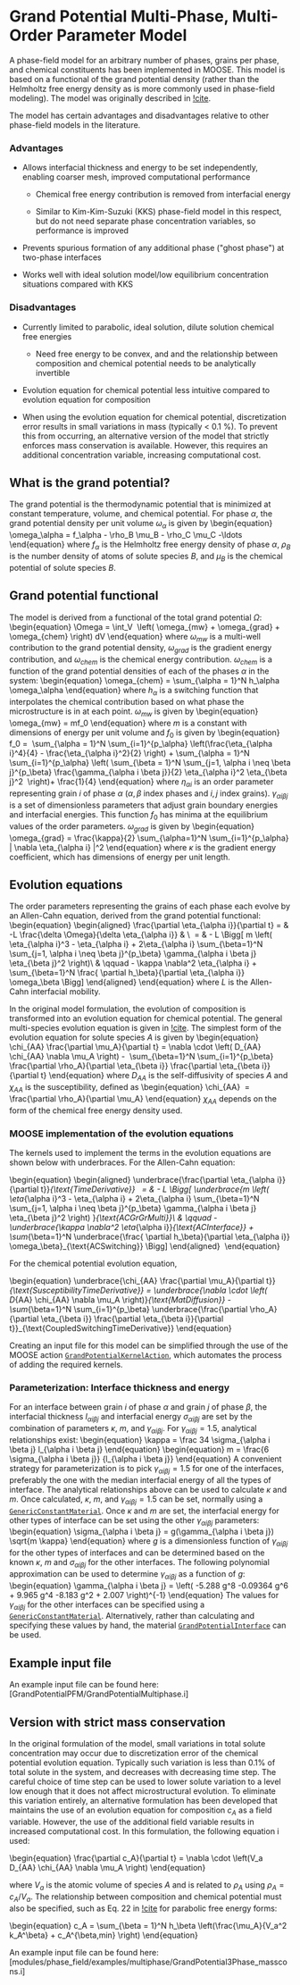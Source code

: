 # Grand Potential Multi-Phase, Multi-Order Parameter Model

A phase-field model for an arbitrary number of phases, grains per phase, and chemical constituents
has been implemented in MOOSE. This model is based on a functional of the grand potential density
(rather than the Helmholtz free energy density as is more commonly used in phase-field modeling). The model was originally described in [!cite](AagesenGP2018).

The model has certain advantages and disadvantages relative to other phase-field models in
the literature.

### Advantages

- Allows interfacial thickness and energy to be set independently, enabling coarser mesh, improved computational performance

  - Chemical free energy contribution is removed from interfacial energy

  - Similar to Kim-Kim-Suzuki (KKS) phase-field model in this respect, but do not need separate phase concentration variables, so performance is improved

- Prevents spurious formation of any additional phase ("ghost phase") at two-phase interfaces

- Works well with ideal solution model/low equilibrium concentration situations compared with KKS




### Disadvantages

- Currently limited to parabolic, ideal solution, dilute solution chemical free energies

  - Need free energy to be convex, and and the relationship between composition and chemical potential needs to be analytically invertible

- Evolution equation for chemical potential less intuitive compared to evolution equation for composition

- When using the evolution equation for chemical potential, discretization error results in small variations in mass (typically < 0.1 %). To prevent this from occurring, an alternative version of the model that strictly enforces mass conservation is available. However, this requires an additional concentration variable, increasing computational cost.

## What is the grand potential?

The grand potential is the thermodynamic potential that is minimized at constant temperature, volume, and chemical potential. For phase $\alpha$, the grand potential density per unit volume $\omega_\alpha$ is given by
\begin{equation}
\omega_\alpha = f_\alpha - \rho_B \mu_B - \rho_C \mu_C -\ldots
\end{equation}
where $f_\alpha$ is the Helmholtz free energy density of phase $\alpha$, $\rho_B$ is the number density of atoms of solute species $B$, and $\mu_B$ is the chemical potential of solute species $B$.

## Grand potential functional

The model is derived from a functional of the total grand potential $\Omega$:
\begin{equation}
\Omega = \int_V  \left( \omega_{mw} + \omega_{grad} + \omega_{chem} \right) dV
\end{equation}
where $\omega_{mw}$ is a multi-well contribution to the grand potential density, $\omega_{grad}$ is the gradient energy contribution, and $\omega_{chem}$ is the chemical energy contribution. $\omega_{chem}$ is a function of the grand potential densities of each of the phases $\alpha$ in the system:
\begin{equation}
\omega_{chem} = \sum_{\alpha = 1}^N h_\alpha \omega_\alpha
\end{equation}
where $h_\alpha$ is a switching function that interpolates the chemical contribution based on what phase the microstructure is in at each point. $\omega_{mw}$ is given by
\begin{equation}
\omega_{mw} = mf_0
\end{equation}
where $m$ is a constant with dimensions of energy per unit volume and $f_0$ is given by
\begin{equation}
f_0 =  \sum_{\alpha = 1}^N \sum_{i=1}^{p_\alpha} \left(\frac{\eta_{\alpha i}^4}{4} - \frac{\eta_{\alpha i}^2}{2} \right) + \sum_{\alpha = 1}^N \sum_{i=1}^{p_\alpha} \left( \sum_{\beta = 1}^N \sum_{j=1, \alpha i \neq \beta j}^{p_\beta} \frac{\gamma_{\alpha i \beta j}}{2} \eta_{\alpha i}^2 \eta_{\beta j}^2  \right)+ \frac{1}{4}
\end{equation}
where $\eta_{\alpha i}$ is an order parameter representing grain $i$ of phase $\alpha$ ($\alpha, \beta$ index phases and $i,j$ index grains). $\gamma_{\alpha i \beta j}$ is a set of dimensionless parameters that adjust grain boundary energies and interfacial energies. This function $f_0$ has minima at the equilibrium values of the order parameters. $\omega_{grad}$ is given by
\begin{equation}
\omega_{grad} = \frac{\kappa}{2} \sum_{\alpha=1}^N \sum_{i=1}^{p_\alpha} | \nabla \eta_{\alpha i} |^2
\end{equation}
where $\kappa$ is the gradient energy coefficient, which has dimensions of energy per unit length.

## Evolution equations

The order parameters representing the grains of each phase each evolve by an Allen-Cahn equation, derived from the grand potential functional:
\begin{equation}
\begin{aligned}
\frac{\partial \eta_{\alpha i}}{\partial t} = & -L \frac{\delta \Omega}{\delta \eta_{\alpha i}} & \\
 = & - L \Bigg[ m \left( \eta_{\alpha i}^3 - \eta_{\alpha i} + 2\eta_{\alpha i} \sum_{\beta=1}^N \sum_{j=1, \alpha i \neq \beta j}^{p_\beta} \gamma_{\alpha i \beta j}   \eta_{\beta j}^2 \right)\\
& \qquad - \kappa \nabla^2 \eta_{\alpha i} + \sum_{\beta=1}^N \frac{ \partial h_\beta}{\partial \eta_{\alpha i}} \omega_\beta \Bigg]
\end{aligned}
\end{equation}
where $L$ is the Allen-Cahn interfacial mobility.

In the original model formulation, the evolution of composition is transformed into an evolution equation for chemical potential. The general multi-species evolution equation is given in [!cite](AagesenGP2018). The simplest form of the evolution equation for solute species $A$ is given by
\begin{equation}
\chi_{AA} \frac{\partial \mu_A}{\partial t} = \nabla \cdot \left( D_{AA} \chi_{AA} \nabla \mu_A \right) -  \sum_{\beta=1}^N \sum_{i=1}^{p_\beta} \frac{\partial \rho_A}{\partial \eta_{\beta i}} \frac{\partial \eta_{\beta i}}{\partial t}
\end{equation}
where $D_{AA}$ is the self-diffusivity of species $A$ and $\chi_{AA}$ is the susceptibility, defined as
\begin{equation}
\chi_{AA}  = \frac{\partial \rho_A}{\partial \mu_A}
\end{equation}
$\chi_{AA}$ depends on the form of the chemical free energy density used.

### MOOSE implementation of the evolution equations

The kernels used to implement the terms in the evolution equations are shown below with underbraces. For the Allen-Cahn equation:

\begin{equation}
\begin{aligned}
\underbrace{\frac{\partial \eta_{\alpha i}}{\partial t}}_{\text{TimeDerivative}} 
 = & - L \Bigg[ \underbrace{m \left( \eta_{\alpha i}^3 - \eta_{\alpha i} + 2\eta_{\alpha i} \sum_{\beta=1}^N \sum_{j=1, \alpha i \neq \beta j}^{p_\beta} \gamma_{\alpha i \beta j}   \eta_{\beta j}^2 \right) }_{\text{ACGrGrMulti}}\\
& \qquad - \underbrace{\kappa \nabla^2 \eta_{\alpha i}}_{\text{ACInterface}} + \sum_{\beta=1}^N \underbrace{\frac{ \partial h_\beta}{\partial \eta_{\alpha i}} \omega_\beta}_{\text{ACSwitching}} \Bigg]
\end{aligned} 
\end{equation}

For the chemical potential evolution equation,

\begin{equation}
\underbrace{\chi_{AA} \frac{\partial \mu_A}{\partial t}}_{\text{SusceptibilityTimeDerivative}} = \underbrace{\nabla \cdot \left( D_{AA} \chi_{AA} \nabla \mu_A \right)}_{\text{MatDiffusion}} -  \sum_{\beta=1}^N \sum_{i=1}^{p_\beta} \underbrace{\frac{\partial \rho_A}{\partial \eta_{\beta i}} \frac{\partial \eta_{\beta i}}{\partial t}}_{\text{CoupledSwitchingTimeDerivative}}
\end{equation}

Creating an input file for this model can be simplified through the use of the MOOSE action [`GrandPotentialKernelAction`](/GrandPotentialKernelAction.md), which automates the process of adding the required kernels.

### Parameterization: Interface thickness and energy

For an interface between grain $i$ of phase $\alpha$ and grain $j$ of phase $\beta$, the interfacial thickness $l_{\alpha i \beta j}$ and interfacial energy $\sigma_{\alpha i \beta j}$ are set by the combination of parameters $\kappa$, $m$, and $\gamma_{\alpha i \beta j}$. For $\gamma_{\alpha i \beta j} = 1.5$, analytical relationships exist:
\begin{equation}
\kappa = \frac 34 \sigma_{\alpha i \beta j} l_{\alpha i \beta j}
\end{equation}
\begin{equation}
m = \frac{6 \sigma_{\alpha i \beta j}} {l_{\alpha i \beta j}}
\end{equation}
A convenient strategy for parameterization is to pick $\gamma_{\alpha i \beta j} = 1.5$ for one of the interfaces, preferably the one with the median interfacial energy of all the types of interface. The analytical relationships above can be used to calculate $\kappa$ and $m$. Once calculated, $\kappa$, $m$, and $\gamma_{\alpha i \beta j} = 1.5$ can be set, normally using a [`GenericConstantMaterial`](/GenericConstantMaterial.md). Once $\kappa$ and $m$ are set, the interfacial energy for other types of interface can be set using the other $\gamma_{\alpha i \beta j}$ parameters:
\begin{equation}
\sigma_{\alpha i \beta j} = g(\gamma_{\alpha i \beta j}) \sqrt{m \kappa}
\end{equation}
where $g$ is  a dimensionless function of $\gamma_{\alpha i \beta j}$ for the other types of interfaces and can be determined based on the known $\kappa$, $m$ and $\sigma_{\alpha i \beta j}$ for the other interfaces. The following polynomial approximation can be used to determine $\gamma_{\alpha i \beta j}$ as a function of $g$:
\begin{equation}
\gamma_{\alpha i \beta j} = \left( -5.288 g^8 -0.09364 g^6 + 9.965 g^4 -8.183 g^2 + 2.007 \right)^{-1}
\end{equation}
The values for $\gamma_{\alpha i \beta j}$ for the other interfaces can be specified using a [`GenericConstantMaterial`](/GenericConstantMaterial.md). Alternatively, rather than calculating and specifying these values by hand, the material [`GrandPotentialInterface`](/GrandPotentialInterface.md) can be used.

## Example input file

An example input file can be found here:
[GrandPotentialPFM/GrandPotentialMultiphase.i]

## Version with strict mass conservation

In the original formulation of the model, small variations in total solute concentration may occur due to discretization error of the chemical potential evolution equation. Typically such variation is less than 0.1% of total solute in the system, and decreases with decreasing time step. The careful choice of time step can be used to lower solute variation to a level low enough that it does not affect microstructural evolution. To eliminate this variation entirely, an alternative formulation has been developed that maintains the use of an evolution equation for composition $c_A$ as a field variable. However, the use of the additional field variable results in increased computational cost. In this formulation, the following equation i used:

\begin{equation}
\frac{\partial c_A}{\partial t} = \nabla \cdot \left(V_a D_{AA} \chi_{AA} \nabla \mu_A \right)
\end{equation}

where $V_a$ is the atomic volume of species $A$ and is related to $\rho_A$ using $\rho_A = c_A / V_a$. The relationship between composition and chemical potential must also be specified, such as Eq. 22 in [!cite](AagesenGP2018) for parabolic free energy forms:

\begin{equation}
c_A = \sum_{\beta = 1}^N h_\beta \left(\frac{\mu_A}{V_a^2 k_A^\beta} + c_A^{\beta,min} \right)
\end{equation}

An example input file can be found here:
[modules/phase_field/examples/multiphase/GrandPotential3Phase_masscons.i]
